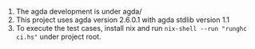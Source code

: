 1. The agda development is under agda/
2. This project uses agda version 2.6.0.1 with agda stdlib version 1.1
3. To execute the test cases, install nix and run `nix-shell --run "runghc ci.hs"` under project root.

